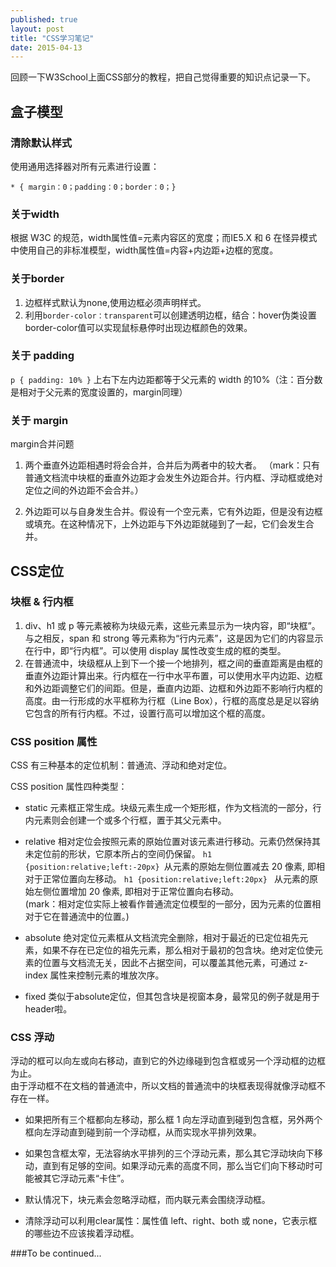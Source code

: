 ```yaml
---
published: true
layout: post
title: "CSS学习笔记"
date: 2015-04-13
---
```


回顾一下W3School上面CSS部分的教程，把自己觉得重要的知识点记录一下。

## 盒子模型

### 清除默认样式

使用通用选择器对所有元素进行设置： 

``` 
* { margin：0；padding：0；border：0；}
```

### 关于width

根据 W3C 的规范，width属性值=元素内容区的宽度；而IE5.X 和 6 在怪异模式中使用自己的非标准模型，width属性值=内容+内边距+边框的宽度。 

### 关于border

1. 边框样式默认为none,使用边框必须声明样式。  
2. 利用`border-color：transparent`可以创建透明边框，结合：hover伪类设置border-color值可以实现鼠标悬停时出现边框颜色的效果。

### 关于 padding

`p { padding: 10% }` 上右下左内边距都等于父元素的 width 的10%（注：百分数是相对于父元素的宽度设置的，margin同理）
 
### 关于 margin

margin合并问题

1. 两个垂直外边距相遇时将会合并，合并后为两者中的较大者。
（mark：只有普通文档流中块框的垂直外边距才会发生外边距合并。行内框、浮动框或绝对定位之间的外边距不会合并。）

2. 外边距可以与自身发生合并。假设有一个空元素，它有外边距，但是没有边框或填充。在这种情况下，上外边距与下外边距就碰到了一起，它们会发生合并。

## CSS定位

### 块框 & 行内框

1. div、h1 或 p 等元素被称为块级元素，这些元素显示为一块内容，即“块框”。与之相反，span 和 strong 等元素称为“行内元素”，这是因为它们的内容显示在行中，即“行内框”。可以使用 display 属性改变生成的框的类型。
2. 在普通流中，块级框从上到下一个接一个地排列，框之间的垂直距离是由框的垂直外边距计算出来。行内框在一行中水平布置，可以使用水平内边距、边框和外边距调整它们的间距。但是，垂直内边距、边框和外边距不影响行内框的高度。由一行形成的水平框称为行框（Line Box），行框的高度总是足以容纳它包含的所有行内框。不过，设置行高可以增加这个框的高度。

### CSS position 属性

CSS 有三种基本的定位机制：普通流、浮动和绝对定位。

CSS position 属性四种类型：

* static 元素框正常生成。块级元素生成一个矩形框，作为文档流的一部分，行内元素则会创建一个或多个行框，置于其父元素中。

* relative 相对定位会按照元素的原始位置对该元素进行移动。元素仍然保持其未定位前的形状，它原本所占的空间仍保留。
  `h1 {position:relative;left:-20px} `从元素的原始左侧位置减去 20 像素, 即相对于正常位置向左移动。
  `h1 {position:relative;left:20px} ` 从元素的原始左侧位置增加 20 像素, 即相对于正常位置向右移动。   
  (mark：相对定位实际上被看作普通流定位模型的一部分，因为元素的位置相对于它在普通流中的位置。)
  
*  absolute 绝对定位元素框从文档流完全删除，相对于最近的已定位祖先元素，如果不存在已定位的祖先元素，那么相对于最初的包含块。绝对定位使元素的位置与文档流无关，因此不占据空间，可以覆盖其他元素，可通过 z-index 属性来控制元素的堆放次序。

* fixed 类似于absolute定位，但其包含块是视窗本身，最常见的例子就是用于header啦。

### CSS 浮动
浮动的框可以向左或向右移动，直到它的外边缘碰到包含框或另一个浮动框的边框为止。  
由于浮动框不在文档的普通流中，所以文档的普通流中的块框表现得就像浮动框不存在一样。

* 如果把所有三个框都向左移动，那么框 1 向左浮动直到碰到包含框，另外两个框向左浮动直到碰到前一个浮动框，从而实现水平排列效果。

* 如果包含框太窄，无法容纳水平排列的三个浮动元素，那么其它浮动块向下移动，直到有足够的空间。如果浮动元素的高度不同，那么当它们向下移动时可能被其它浮动元素“卡住”。

* 默认情况下，块元素会忽略浮动框，而内联元素会围绕浮动框。

* 清除浮动可以利用clear属性：属性值 left、right、both 或 none，它表示框的哪些边不应该挨着浮动框。


###To be continued...

